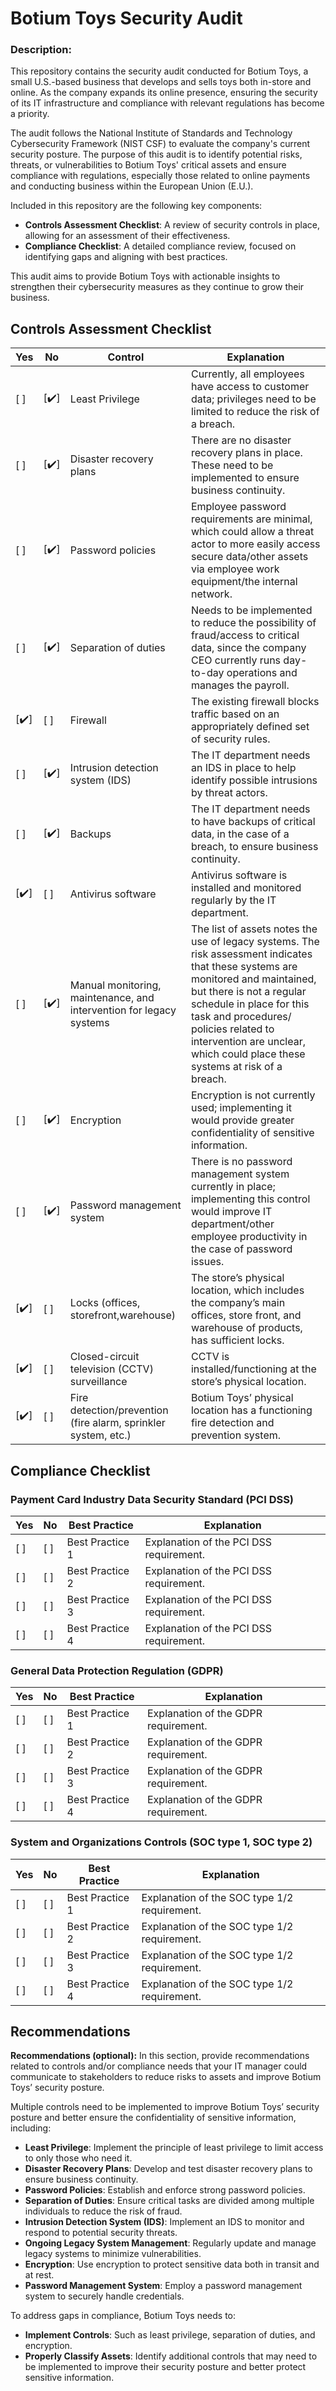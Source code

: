 <H1>Botium Toys Security Audit</H1>

<H3> Description: </H3>

This repository contains the security audit conducted for Botium Toys, a small U.S.-based business that develops and sells toys both in-store and online. As the company expands its online presence, ensuring the security of its IT infrastructure and compliance with relevant regulations has become a priority.

The audit follows the National Institute of Standards and Technology Cybersecurity Framework (NIST CSF) to evaluate the company's current security posture. The purpose of this audit is to identify potential risks, threats, or vulnerabilities to Botium Toys' critical assets and ensure compliance with regulations, especially those related to online payments and conducting business within the European Union (E.U.).

Included in this repository are the following key components:
- **Controls Assessment Checklist**: A review of security controls in place, allowing for an assessment of their effectiveness.
- **Compliance Checklist**: A detailed compliance review, focused on identifying gaps and aligning with best practices.

This audit aims to provide Botium Toys with actionable insights to strengthen their cybersecurity measures as they continue to grow their business.

## Controls Assessment Checklist

| Yes | No  | Control | Explanation |
|-----|-----|---------|-------------|
| [ ] | [✔️] | Least Privilege | Currently, all employees have access to customer data; privileges need to be limited to reduce the risk of a breach. |
| [ ] | [✔️] | Disaster recovery plans | There are no disaster recovery plans in place. These need to be implemented to ensure business continuity. |
| [ ] | [✔️] | Password policies | Employee password requirements are minimal, which could allow a threat actor to more easily access secure data/other assets via employee work equipment/the internal network. |
| [ ] | [✔️] | Separation of duties | Needs to be implemented to reduce the possibility of fraud/access to critical data, since the company CEO currently runs day-to-day operations and manages the payroll. |
| [✔️] | [ ] | Firewall | The existing firewall blocks traffic based on an appropriately defined set of security rules. |
| [ ] | [✔️] | Intrusion detection system (IDS) | The IT department needs an IDS in place to help identify possible intrusions by threat actors. |
| [ ] | [✔️] | Backups | The IT department needs to have backups of critical data, in the case of a breach, to ensure business continuity.|
| [✔️] | [ ] | Antivirus software | Antivirus software is installed and monitored regularly by the IT department. |
| [ ] | [✔️] | Manual monitoring, maintenance, and intervention for legacy systems | The list of assets notes the use of legacy systems. The risk assessment indicates that these systems are monitored and maintained, but there is not a regular schedule in place for this task and procedures/ policies related to intervention are unclear, which could place these systems at risk of a breach. |
| [ ] | [✔️] | Encryption | Encryption is not currently used; implementing it would provide greater confidentiality of sensitive information. |
| [ ] | [✔️] | Password management system| There is no password management system currently in place; implementing this control would improve IT department/other employee productivity in the case of password issues. |
| [✔️] | [ ] | Locks (offices, storefront,warehouse) | The store’s physical location, which includes the company’s main offices, store front, and warehouse of products, has sufficient locks. |
| [✔️] | [ ] | Closed-circuit television (CCTV) surveillance | CCTV is installed/functioning at the store’s physical location. |
| [✔️] | [ ] | Fire detection/prevention (fire alarm, sprinkler system, etc.) | Botium Toys’ physical location has a functioning fire detection and prevention system. |



## Compliance Checklist

### Payment Card Industry Data Security Standard (PCI DSS)

| Yes | No  | Best Practice | Explanation                       |
|-----|-----|---------------|-----------------------------------|
| [ ] | [ ] | Best Practice 1 | Explanation of the PCI DSS requirement. |
| [ ] | [ ] | Best Practice 2 | Explanation of the PCI DSS requirement. |
| [ ] | [ ] | Best Practice 3 | Explanation of the PCI DSS requirement. |
| [ ] | [ ] | Best Practice 4 | Explanation of the PCI DSS requirement. |

### General Data Protection Regulation (GDPR)

| Yes | No  | Best Practice | Explanation                       |
|-----|-----|---------------|-----------------------------------|
| [ ] | [ ] | Best Practice 1 | Explanation of the GDPR requirement. |
| [ ] | [ ] | Best Practice 2 | Explanation of the GDPR requirement. |
| [ ] | [ ] | Best Practice 3 | Explanation of the GDPR requirement. |
| [ ] | [ ] | Best Practice 4 | Explanation of the GDPR requirement. |

### System and Organizations Controls (SOC type 1, SOC type 2)

| Yes | No  | Best Practice | Explanation                       |
|-----|-----|---------------|-----------------------------------|
| [ ] | [ ] | Best Practice 1 | Explanation of the SOC type 1/2 requirement. |
| [ ] | [ ] | Best Practice 2 | Explanation of the SOC type 1/2 requirement. |
| [ ] | [ ] | Best Practice 3 | Explanation of the SOC type 1/2 requirement. |
| [ ] | [ ] | Best Practice 4 | Explanation of the SOC type 1/2 requirement. |

## Recommendations

**Recommendations (optional):** In this section, provide recommendations related to controls and/or compliance needs that your IT manager could communicate to stakeholders to reduce risks to assets and improve Botium Toys’ security posture.

Multiple controls need to be implemented to improve Botium Toys’ security posture and better ensure the confidentiality of sensitive information, including:
- **Least Privilege**: Implement the principle of least privilege to limit access to only those who need it.
- **Disaster Recovery Plans**: Develop and test disaster recovery plans to ensure business continuity.
- **Password Policies**: Establish and enforce strong password policies.
- **Separation of Duties**: Ensure critical tasks are divided among multiple individuals to reduce the risk of fraud.
- **Intrusion Detection System (IDS)**: Implement an IDS to monitor and respond to potential security threats.
- **Ongoing Legacy System Management**: Regularly update and manage legacy systems to minimize vulnerabilities.
- **Encryption**: Use encryption to protect sensitive data both in transit and at rest.
- **Password Management System**: Employ a password management system to securely handle credentials.

To address gaps in compliance, Botium Toys needs to:
- **Implement Controls**: Such as least privilege, separation of duties, and encryption.
- **Properly Classify Assets**: Identify additional controls that may need to be implemented to improve their security posture and better protect sensitive information.
